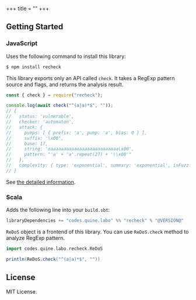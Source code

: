 +++
title = ""
+++

## Getting Started

### JavaScript

Uses the following command to install this library:

```bash
$ npm install recheck
```

This library exports only an API called `check`.
It takes a RegExp pattern source and flags, and returns the analysis result.

```javascript
const { check } = require("recheck");

console.log(await check("^(a|a)*$", ""));
// {
//   status: 'vulnerable',
//   checker: 'automaton',
//   attack: {
//     pumps: [ { prefix: 'a', pump: 'a', bias: 0 } ],
//     suffix: '\x00',
//     base: 17,
//     string: 'aaaaaaaaaaaaaaaaaaaaaaaaaaa\x00',
//     pattern: "'a' + 'a'.repeat(27) + '\\x00'"
//   },
//   complexity: { type: 'exponential', summary: 'exponential', isFuzz: false }
// }
```

See [the detailed information](https://github.com/MakeNowJust-Labo/recheck/blob/master/packages/recheck/README.md).

### Scala

Adds the following line into your `build.sbt`:

```scala
libraryDependencies += "codes.quine.labo" %% "recheck" % "@VERSION@"
```

`ReDoS` object is a frontend of this library.
You can use `ReDoS.check` method to analyze RegExp pattern.

```scala mdoc
import codes.quine.labo.recheck.ReDoS

println(ReDoS.check("^(a|a)*$", ""))
```

## License

MIT License.

